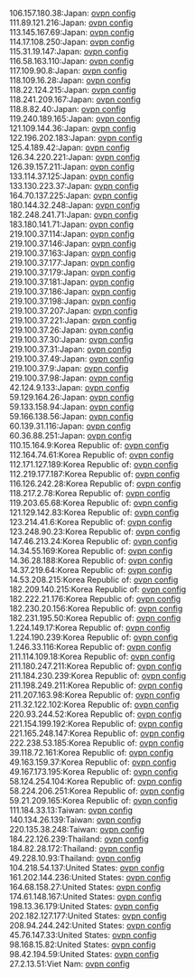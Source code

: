 106.157.180.38:Japan: [ovpn config](vpn/106_157_180_38.ovpn)  
111.89.121.216:Japan: [ovpn config](vpn/111_89_121_216.ovpn)  
113.145.167.69:Japan: [ovpn config](vpn/113_145_167_69.ovpn)  
114.17.108.250:Japan: [ovpn config](vpn/114_17_108_250.ovpn)  
115.31.19.147:Japan: [ovpn config](vpn/115_31_19_147.ovpn)  
116.58.163.110:Japan: [ovpn config](vpn/116_58_163_110.ovpn)  
117.109.90.8:Japan: [ovpn config](vpn/117_109_90_8.ovpn)  
118.109.16.28:Japan: [ovpn config](vpn/118_109_16_28.ovpn)  
118.22.124.215:Japan: [ovpn config](vpn/118_22_124_215.ovpn)  
118.241.209.167:Japan: [ovpn config](vpn/118_241_209_167.ovpn)  
118.8.82.40:Japan: [ovpn config](vpn/118_8_82_40.ovpn)  
119.240.189.165:Japan: [ovpn config](vpn/119_240_189_165.ovpn)  
121.109.144.36:Japan: [ovpn config](vpn/121_109_144_36.ovpn)  
122.196.202.183:Japan: [ovpn config](vpn/122_196_202_183.ovpn)  
125.4.189.42:Japan: [ovpn config](vpn/125_4_189_42.ovpn)  
126.34.220.221:Japan: [ovpn config](vpn/126_34_220_221.ovpn)  
126.39.157.211:Japan: [ovpn config](vpn/126_39_157_211.ovpn)  
133.114.37.125:Japan: [ovpn config](vpn/133_114_37_125.ovpn)  
133.130.223.37:Japan: [ovpn config](vpn/133_130_223_37.ovpn)  
164.70.137.225:Japan: [ovpn config](vpn/164_70_137_225.ovpn)  
180.144.32.248:Japan: [ovpn config](vpn/180_144_32_248.ovpn)  
182.248.241.71:Japan: [ovpn config](vpn/182_248_241_71.ovpn)  
183.180.141.71:Japan: [ovpn config](vpn/183_180_141_71.ovpn)  
219.100.37.114:Japan: [ovpn config](vpn/219_100_37_114.ovpn)  
219.100.37.146:Japan: [ovpn config](vpn/219_100_37_146.ovpn)  
219.100.37.163:Japan: [ovpn config](vpn/219_100_37_163.ovpn)  
219.100.37.177:Japan: [ovpn config](vpn/219_100_37_177.ovpn)  
219.100.37.179:Japan: [ovpn config](vpn/219_100_37_179.ovpn)  
219.100.37.181:Japan: [ovpn config](vpn/219_100_37_181.ovpn)  
219.100.37.186:Japan: [ovpn config](vpn/219_100_37_186.ovpn)  
219.100.37.198:Japan: [ovpn config](vpn/219_100_37_198.ovpn)  
219.100.37.207:Japan: [ovpn config](vpn/219_100_37_207.ovpn)  
219.100.37.221:Japan: [ovpn config](vpn/219_100_37_221.ovpn)  
219.100.37.26:Japan: [ovpn config](vpn/219_100_37_26.ovpn)  
219.100.37.30:Japan: [ovpn config](vpn/219_100_37_30.ovpn)  
219.100.37.31:Japan: [ovpn config](vpn/219_100_37_31.ovpn)  
219.100.37.49:Japan: [ovpn config](vpn/219_100_37_49.ovpn)  
219.100.37.9:Japan: [ovpn config](vpn/219_100_37_9.ovpn)  
219.100.37.98:Japan: [ovpn config](vpn/219_100_37_98.ovpn)  
42.124.9.133:Japan: [ovpn config](vpn/42_124_9_133.ovpn)  
59.129.164.26:Japan: [ovpn config](vpn/59_129_164_26.ovpn)  
59.133.158.94:Japan: [ovpn config](vpn/59_133_158_94.ovpn)  
59.166.138.56:Japan: [ovpn config](vpn/59_166_138_56.ovpn)  
60.139.31.116:Japan: [ovpn config](vpn/60_139_31_116.ovpn)  
60.36.88.251:Japan: [ovpn config](vpn/60_36_88_251.ovpn)  
110.15.164.9:Korea Republic of: [ovpn config](vpn/110_15_164_9.ovpn)  
112.164.74.61:Korea Republic of: [ovpn config](vpn/112_164_74_61.ovpn)  
112.171.127.189:Korea Republic of: [ovpn config](vpn/112_171_127_189.ovpn)  
112.219.177.187:Korea Republic of: [ovpn config](vpn/112_219_177_187.ovpn)  
116.126.242.28:Korea Republic of: [ovpn config](vpn/116_126_242_28.ovpn)  
118.217.2.78:Korea Republic of: [ovpn config](vpn/118_217_2_78.ovpn)  
119.203.65.68:Korea Republic of: [ovpn config](vpn/119_203_65_68.ovpn)  
121.129.142.83:Korea Republic of: [ovpn config](vpn/121_129_142_83.ovpn)  
123.214.41.6:Korea Republic of: [ovpn config](vpn/123_214_41_6.ovpn)  
123.248.90.23:Korea Republic of: [ovpn config](vpn/123_248_90_23.ovpn)  
147.46.213.24:Korea Republic of: [ovpn config](vpn/147_46_213_24.ovpn)  
14.34.55.169:Korea Republic of: [ovpn config](vpn/14_34_55_169.ovpn)  
14.36.28.188:Korea Republic of: [ovpn config](vpn/14_36_28_188.ovpn)  
14.37.219.64:Korea Republic of: [ovpn config](vpn/14_37_219_64.ovpn)  
14.53.208.215:Korea Republic of: [ovpn config](vpn/14_53_208_215.ovpn)  
182.209.140.215:Korea Republic of: [ovpn config](vpn/182_209_140_215.ovpn)  
182.222.21.176:Korea Republic of: [ovpn config](vpn/182_222_21_176.ovpn)  
182.230.20.156:Korea Republic of: [ovpn config](vpn/182_230_20_156.ovpn)  
182.231.195.50:Korea Republic of: [ovpn config](vpn/182_231_195_50.ovpn)  
1.224.149.17:Korea Republic of: [ovpn config](vpn/1_224_149_17.ovpn)  
1.224.190.239:Korea Republic of: [ovpn config](vpn/1_224_190_239.ovpn)  
1.246.33.116:Korea Republic of: [ovpn config](vpn/1_246_33_116.ovpn)  
211.114.109.18:Korea Republic of: [ovpn config](vpn/211_114_109_18.ovpn)  
211.180.247.211:Korea Republic of: [ovpn config](vpn/211_180_247_211.ovpn)  
211.184.230.239:Korea Republic of: [ovpn config](vpn/211_184_230_239.ovpn)  
211.198.249.211:Korea Republic of: [ovpn config](vpn/211_198_249_211.ovpn)  
211.207.163.98:Korea Republic of: [ovpn config](vpn/211_207_163_98.ovpn)  
211.32.122.102:Korea Republic of: [ovpn config](vpn/211_32_122_102.ovpn)  
220.93.244.52:Korea Republic of: [ovpn config](vpn/220_93_244_52.ovpn)  
221.154.199.192:Korea Republic of: [ovpn config](vpn/221_154_199_192.ovpn)  
221.165.248.147:Korea Republic of: [ovpn config](vpn/221_165_248_147.ovpn)  
222.238.53.185:Korea Republic of: [ovpn config](vpn/222_238_53_185.ovpn)  
39.118.72.161:Korea Republic of: [ovpn config](vpn/39_118_72_161.ovpn)  
49.163.159.37:Korea Republic of: [ovpn config](vpn/49_163_159_37.ovpn)  
49.167.173.195:Korea Republic of: [ovpn config](vpn/49_167_173_195.ovpn)  
58.124.254.104:Korea Republic of: [ovpn config](vpn/58_124_254_104.ovpn)  
58.224.206.251:Korea Republic of: [ovpn config](vpn/58_224_206_251.ovpn)  
59.21.209.165:Korea Republic of: [ovpn config](vpn/59_21_209_165.ovpn)  
111.184.33.13:Taiwan: [ovpn config](vpn/111_184_33_13.ovpn)  
140.134.26.139:Taiwan: [ovpn config](vpn/140_134_26_139.ovpn)  
220.135.38.248:Taiwan: [ovpn config](vpn/220_135_38_248.ovpn)  
184.22.126.239:Thailand: [ovpn config](vpn/184_22_126_239.ovpn)  
184.82.28.172:Thailand: [ovpn config](vpn/184_82_28_172.ovpn)  
49.228.10.93:Thailand: [ovpn config](vpn/49_228_10_93.ovpn)  
104.218.54.137:United States: [ovpn config](vpn/104_218_54_137.ovpn)  
161.202.144.236:United States: [ovpn config](vpn/161_202_144_236.ovpn)  
164.68.158.27:United States: [ovpn config](vpn/164_68_158_27.ovpn)  
174.61.148.167:United States: [ovpn config](vpn/174_61_148_167.ovpn)  
198.13.36.179:United States: [ovpn config](vpn/198_13_36_179.ovpn)  
202.182.127.177:United States: [ovpn config](vpn/202_182_127_177.ovpn)  
208.94.244.242:United States: [ovpn config](vpn/208_94_244_242.ovpn)  
45.76.147.33:United States: [ovpn config](vpn/45_76_147_33.ovpn)  
98.168.15.82:United States: [ovpn config](vpn/98_168_15_82.ovpn)  
98.42.194.59:United States: [ovpn config](vpn/98_42_194_59.ovpn)  
27.2.13.51:Viet Nam: [ovpn config](vpn/27_2_13_51.ovpn)  
